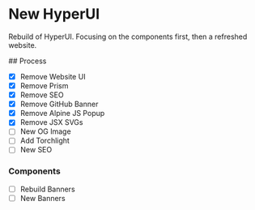 # New HyperUI

Rebuild of HyperUI. Focusing on the components first, then a refreshed website.

## Process

- [x] Remove Website UI
- [x] Remove Prism
- [x] Remove SEO
- [x] Remove GitHub Banner
- [x] Remove Alpine JS Popup
- [x] Remove JSX SVGs
- [ ] New OG Image
- [ ] Add Torchlight
- [ ] New SEO

### Components

- [ ] Rebuild Banners
- [ ] New Banners
